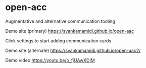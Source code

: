 # open-acc
Augmentative and alternative communication tooling

Demo site (primary) https://svankamamidi.github.io/open-aac

Click settings to start adding communication cards
  
Demo site (alternate) https://svankamamidi.github.io/open-aac2/
  
Demo video https://youtu.be/o_fjUAwXDIM
